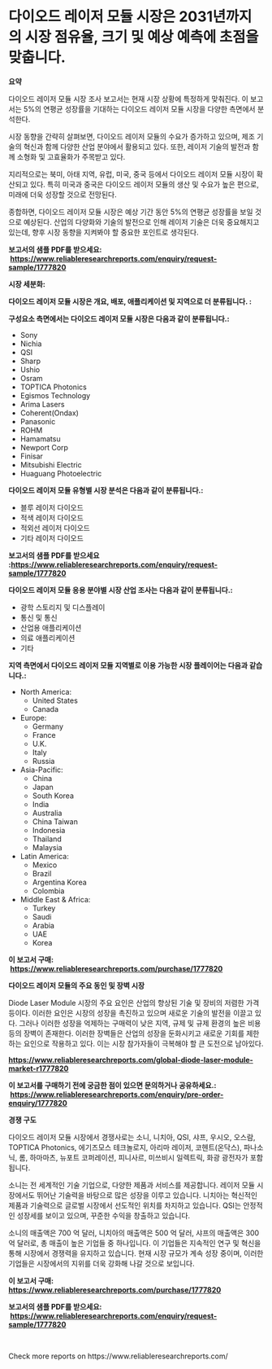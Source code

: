 <p><h1>다이오드 레이저 모듈 시장은 2031년까지의 시장 점유율, 크기 및 예상 예측에 초점을 맞춥니다.</h1></p><p><strong>요약</strong></p>
<p><p>다이오드 레이저 모듈 시장 조사 보고서는 현재 시장 상황에 특정하게 맞춰진다. 이 보고서는 5%의 연평균 성장률을 기대하는 다이오드 레이저 모듈 시장을 다양한 측면에서 분석한다.</p><p>시장 동향을 간략히 살펴보면, 다이오드 레이저 모듈의 수요가 증가하고 있으며, 제조 기술의 혁신과 함께 다양한 산업 분야에서 활용되고 있다. 또한, 레이저 기술의 발전과 함께 소형화 및 고효율화가 주목받고 있다.</p><p>지리적으로는 북미, 아태 지역, 유럽, 미국, 중국 등에서 다이오드 레이저 모듈 시장이 확산되고 있다. 특히 미국과 중국은 다이오드 레이저 모듈의 생산 및 수요가 높은 편으로, 미래에 더욱 성장할 것으로 전망된다.</p><p>종합하면, 다이오드 레이저 모듈 시장은 예상 기간 동안 5%의 연평균 성장률을 보일 것으로 예상된다. 산업의 다양화와 기술의 발전으로 인해 레이저 기술은 더욱 중요해지고 있는데, 향후 시장 동향을 지켜봐야 할 중요한 포인트로 생각된다.</p></p>
<p><strong>보고서의 샘플 PDF를 받으세요: &nbsp;<a href="https://www.reliableresearchreports.com/enquiry/request-sample/1777820">https://www.reliableresearchreports.com/enquiry/request-sample/1777820</a></strong></p>
<p><strong>시장 세분화:</strong></p>
<p><strong> 다이오드 레이저 모듈 시장은 개요, 배포, 애플리케이션 및 지역으로 더 분류됩니다. :</strong></p>
<p><strong>구성요소 측면에서는 다이오드 레이저 모듈 시장은 다음과 같이 분류됩니다.:</strong></p>
<p><ul><li>Sony</li><li>Nichia</li><li>QSI</li><li>Sharp</li><li>Ushio</li><li>Osram</li><li>TOPTICA Photonics</li><li>Egismos Technology</li><li>Arima Lasers</li><li>Coherent(Ondax)</li><li>Panasonic</li><li>ROHM</li><li>Hamamatsu</li><li>Newport Corp</li><li>Finisar</li><li>Mitsubishi Electric</li><li>Huaguang Photoelectric</li></ul></p>
<p><strong> 다이오드 레이저 모듈 유형별 시장 분석은 다음과 같이 분류됩니다.:</strong></p>
<p><ul><li>블루 레이저 다이오드</li><li>적색 레이저 다이오드</li><li>적외선 레이저 다이오드</li><li>기타 레이저 다이오드</li></ul></p>
<p><strong>보고서의 샘플 PDF를 받으세요 :<a href="https://www.reliableresearchreports.com/enquiry/request-sample/1777820">https://www.reliableresearchreports.com/enquiry/request-sample/1777820</a></strong></p>
<p><strong> 다이오드 레이저 모듈 응용 분야별 시장 산업 조사는 다음과 같이 분류됩니다.:</strong></p>
<p><ul><li>광학 스토리지 및 디스플레이</li><li>통신 및 통신</li><li>산업용 애플리케이션</li><li>의료 애플리케이션</li><li>기타</li></ul></p>
<p><strong>지역 측면에서 다이오드 레이저 모듈 지역별로 이용 가능한 시장 플레이어는 다음과 같습니다.:</strong></p>
<p><ul>
    <li>
        North America:
        <ul>
            <li>United States</li>
            <li>Canada</li>
        </ul>
    </li>
    <li>
        Europe:
        <ul>
            <li>Germany</li>
            <li>France</li>
            <li>U.K.</li>
            <li>Italy</li>
            <li>Russia</li>
        </ul>
    </li>
    <li>
        Asia-Pacific:
        <ul>
            <li>China</li>
            <li>Japan</li>
            <li>South Korea</li>
            <li>India</li>
            <li>Australia</li>
            <li>China Taiwan</li>
            <li>Indonesia</li>
            <li>Thailand</li>
            <li>Malaysia</li>
        </ul>
    </li>
    <li>
        Latin America:
        <ul>
            <li>Mexico</li>
            <li>Brazil</li>
            <li>Argentina Korea</li>
            <li>Colombia</li>
        </ul>
    </li>
    <li>
        Middle East & Africa:
        <ul>
            <li>Turkey</li>
            <li>Saudi</li>
            <li>Arabia</li>
            <li>UAE</li>
            <li>Korea</li>
        </ul>
    </li>
    </ul></p>
<p><strong>이 보고서 구매: &nbsp;<a href="https://www.reliableresearchreports.com/purchase/1777820">https://www.reliableresearchreports.com/purchase/1777820</a></strong></p>
<p><strong>다이오드 레이저 모듈의 주요 동인 및 장벽 시장</strong></p>
<p><p>Diode Laser Module 시장의 주요 요인은 산업의 향상된 기술 및 장비의 저렴한 가격 등이다. 이러한 요인은 시장의 성장을 촉진하고 있으며 새로운 기술의 발전을 이끌고 있다. 그러나 이러한 성장을 억제하는 구매력이 낮은 지역, 규제 및 규제 환경의 높은 비용 등의 장벽이 존재한다. 이러한 장벽들은 산업의 성장을 둔화시키고 새로운 기회를 제한하는 요인으로 작용하고 있다. 이는 시장 참가자들이 극복해야 할 큰 도전으로 남아있다.</p></p>
<p><strong><a href="https://www.reliableresearchreports.com/global-diode-laser-module-market-r1777820">https://www.reliableresearchreports.com/global-diode-laser-module-market-r1777820</a></strong></p>
<p><strong>이 보고서를 구매하기 전에 궁금한 점이 있으면 문의하거나 공유하세요.: &nbsp;<a href="https://www.reliableresearchreports.com/enquiry/pre-order-enquiry/1777820">https://www.reliableresearchreports.com/enquiry/pre-order-enquiry/1777820</a></strong></p>
<p><strong>경쟁 구도</strong></p>
<p><p>다이오드 레이저 모듈 시장에서 경쟁사로는 소니, 니치아, QSI, 샤프, 우시오, 오스람, TOPTICA Photonics, 에기즈모스 테크놀로지, 아리마 레이저, 코헨트(온닥스), 파나소닉, 롬, 하마마츠, 뉴포트 코퍼레이션, 피니사르, 미쓰비시 일렉트릭, 화광 광전자가 포함됩니다. </p><p>소니는 전 세계적인 기술 기업으로, 다양한 제품과 서비스를 제공합니다. 레이저 모듈 시장에서도 뛰어난 기술력을 바탕으로 많은 성장을 이루고 있습니다. 니치아는 혁신적인 제품과 기술력으로 글로벌 시장에서 선도적인 위치를 차지하고 있습니다. QSI는 안정적인 성장세를 보이고 있으며, 꾸준한 수익을 창출하고 있습니다.</p><p>소니의 매출액은 700 억 달러, 니치아의 매출액은 500 억 달러, 샤프의 매출액은 300 억 달러로, 총 매출이 높은 기업들 중 하나입니다. 이 기업들은 지속적인 연구 및 혁신을 통해 시장에서 경쟁력을 유지하고 있습니다. 현재 시장 규모가 계속 성장 중이며, 이러한 기업들은 시장에서의 지위를 더욱 강화해 나갈 것으로 보입니다.</p></p>
<p><strong>이 보고서 구매: &nbsp; <a href="https://www.reliableresearchreports.com/purchase/1777820">https://www.reliableresearchreports.com/purchase/1777820</a></strong></p>
<p><strong>보고서의 샘플 PDF를 받으세요: &nbsp;<a href="https://www.reliableresearchreports.com/enquiry/request-sample/1777820">https://www.reliableresearchreports.com/enquiry/request-sample/1777820</a></strong><strong></strong></p>
<p>&nbsp;</p>
<p>Check more reports on https://www.reliableresearchreports.com/</p>